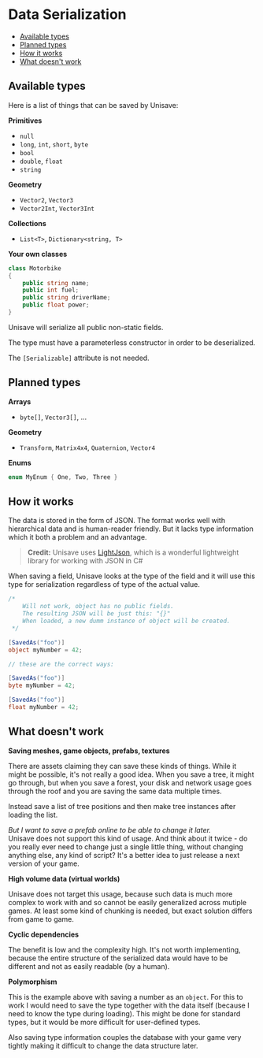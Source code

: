 # Data Serialization

- [Available types](#available-types)
- [Planned types](#planned-types)
- [How it works](#how-it-works)
- [What doesn't work](#what-doesnt-work)


<a name="available-types"></a>
## Available types

Here is a list of things that can be saved by Unisave:

**Primitives**

- `null`
- `long`, `int`, `short`, `byte`
- `bool`
- `double`, `float`
- `string`

**Geometry**

- `Vector2`, `Vector3`
- `Vector2Int`, `Vector3Int`

**Collections**

- `List<T>`, `Dictionary<string, T>`

**Your own classes**

```cs
class Motorbike
{
    public string name;
    public int fuel;
    public string driverName;
    public float power;
}
```

Unisave will serialize all public non-static fields.

The type must have a parameterless constructor in order to be deserialized.

The `[Serializable]` attribute is not needed.


<a name="planned-types"></a>
## Planned types

**Arrays**

- `byte[]`, `Vector3[]`, ...

**Geometry**

- `Transform`, `Matrix4x4`, `Quaternion`, `Vector4`

**Enums**

```cs
enum MyEnum { One, Two, Three }
```


<a name="how-it-works"></a>
## How it works

The data is stored in the form of JSON. The format works well with hierarchical data and is human-reader friendly. But it lacks type information which it both a problem and an advantage.

> **Credit:** Unisave uses [LightJson](https://github.com/MarcosLopezC/LightJson), which is a wonderful lightweight library for working with JSON in C#

When saving a field, Unisave looks at the type of the field and it will use this type for serialization regardless of type of the actual value.

```cs
/*
    Will not work, object has no public fields.
    The resulting JSON will be just this: "{}"
    When loaded, a new dumm instance of object will be created.
 */

[SavedAs("foo")]
object myNumber = 42;

// these are the correct ways:

[SavedAs("foo")]
byte myNumber = 42;

[SavedAs("foo")]
float myNumber = 42;
```


<a name="what-doesnt-work"></a>
## What doesn't work

**Saving meshes, game objects, prefabs, textures**

There are assets claiming they can save these kinds of things. While it might be possible, it's not really a good idea. When you save a tree, it might go through, but when you save a forest, your disk and network usage goes through the roof and you are saving the same data multiple times.

Instead save a list of tree positions and then make tree instances after loading the list.

*But I want to save a prefab online to be able to change it later.*<br>
Unisave does not support this kind of usage. And think about it twice - do you really ever need to change just a single little thing, without changing anything else, any kind of script? It's a better idea to just release a next version of your game.

**High volume data (virtual worlds)**

Unisave does not target this usage, because such data is much more complex to work with and so cannot be easily generalized across mutiple games. At least some kind of chunking is needed, but exact solution differs from game to game.

**Cyclic dependencies**

The benefit is low and the complexity high. It's not worth implementing, because the entire structure of the serialized data would have to be different and not as easily readable (by a human).

**Polymorphism**

This is the example above with saving a number as an `object`. For this to work I would need to save the type together with the data itself (because I need to know the type during loading). This might be done for standard types, but it would be more difficult for user-defined types.

Also saving type information couples the database with your game very tightly making it difficult to change the data structure later.
